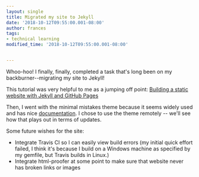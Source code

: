 ```yaml
---
layout: single
title: Migrated my site to Jekyll
date: '2018-10-12T09:55:00.001-08:00'
author: frances
tags:
- technical learning
modified_time: '2018-10-12T09:55:00.001-08:00'


---
```




Whoo-hoo! I finally, finally, completed a task that's long been on my backburner--migrating my site to Jekyll! 

This tutorial was very helpful to me as a jumping off point: [Building a static website with Jekyll and GitHub Pages](https://programminghistorian.org/en/lessons/building-static-sites-with-jekyll-github-pages)

Then,  I went with the minimal mistakes theme because it seems widely used and has nice [documentation](https://mmistakes.github.io/minimal-mistakes/docs/quick-start-guide/). I chose to use the theme remotely -- we'll see how that plays out in terms of updates.

 Some future wishes for the site:

- Integrate Travis CI so I can easily view build errors (my initial quick effort failed, I think it's because I build on a Windows machine as specified by my gemfile, but Travis builds in Linux.)
- Integrate html-proofer at some point to make sure that website never has broken links or images